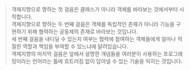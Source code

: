 > 객체지향으로 향하는 첫 걸음은 클래스가 아니라 객체를 바라보는 것에서부터 시작합니다.<br>
> 객체지향으로 향하는 두 번째 걸음은 객체를 독립적인 존재가 아니라 기능을 구현하기 위해 협력하는 공동체의 존재로 바라보는 것입니다.<br>
> 세 번째 걸음을 내디딜 수 있는지 여부는 협력에 참여하는 객체들에게 얼마나 적절한 역할과 책임을 부여할 수 있느냐에 달려있습니다.<br>
> 객체지향의 마지막 걸음은 앞에서 설명한 개념들을 여러분이 사용하는 프로그래밍이라는 언어라는 틀에 흐트러짐 없이 답아낼 수 있는 기술을 익히는 것입니다.
